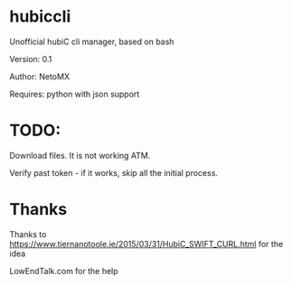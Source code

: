 # hubiccli
Unofficial hubiC cli manager, based on bash

Version: 0.1

Author: NetoMX

Requires: python with json support

# TODO:
Download files. It is not working ATM.

Verify past token - if it works, skip all the initial process.

# Thanks

Thanks to https://www.tiernanotoole.ie/2015/03/31/HubiC_SWIFT_CURL.html for the idea

LowEndTalk.com for the help
